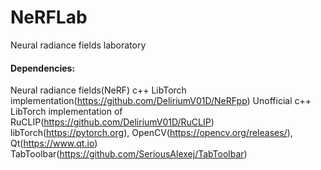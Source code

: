# NeRFLab
Neural radiance fields laboratory

#### Dependencies: 
Neural radiance fields(NeRF) c++ LibTorch implementation(https://github.com/DeliriumV01D/NeRFpp)
Unofficial c++ LibTorch implementation of RuCLIP(https://github.com/DeliriumV01D/RuCLIP)
libTorch(https://pytorch.org), 
OpenCV(https://opencv.org/releases/), 
Qt(https://www.qt.io)
TabToolbar(https://github.com/SeriousAlexej/TabToolbar)

